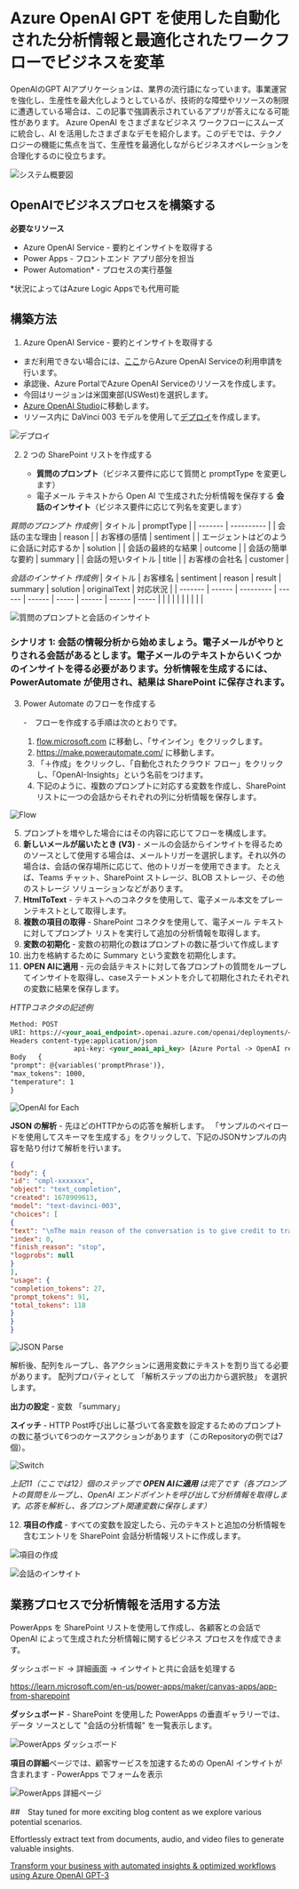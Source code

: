 # Azure OpenAI GPT を使用した自動化された分析情報と最適化されたワークフローでビジネスを変革

OpenAIのGPT AIアプリケーションは、業界の流行語になっています。事業運営を強化し、生産性を最大化しようとしているが、技術的な障壁やリソースの制限に遭遇している場合は、この記事で強調表示されているアプリが答えになる可能性があります。
Azure OpenAI をさまざまなビジネス ワークフローにスムーズに統合し、AI を活用したさまざまなデモを紹介します。このデモでは、テクノロジーの機能に焦点を当て、生産性を最適化しながらビジネスオペレーションを合理化するのに役立ちます。

![システム概要図](https://techcommunity.microsoft.com/t5/image/serverpage/image-id/452037i6C865EEED6024449/image-dimensions/475x276?v=v2)

## OpenAIでビジネスプロセスを構築する

**必要なリソース**
- Azure OpenAI Service - 要約とインサイトを取得する
- Power Apps - フロントエンド アプリ部分を担当
- Power Automation* - プロセスの実行基盤

*状況によってはAzure Logic Appsでも代用可能

## 構築方法

1. Azure OpenAI Service - 要約とインサイトを取得する

- まだ利用できない場合には、[ここ](https://learn.microsoft.com/en-us/azure/cognitive-services/openai/overview)からAzure OpenAI Serviceの利用申請を行います。
- 承認後、Azure PortalでAzure OpenAI Serviceのリソースを作成します。
- 今回はリージョンは米国東部(USWest)を選択します。
- [Azure OpenAI Studio](https://oai.azure.com/portal)に移動します。
- リソース内に DaVinci 003 モデルを使用して[デプロイ](https://learn.microsoft.com/en-us/azure/cognitive-services/openai/how-to/create-resource?pivots=web-portal#deploy-a-model)を作成します。

![デプロイ](https://techcommunity.microsoft.com/t5/image/serverpage/image-id/451725i6D3D466314CB6A0F/image-dimensions/403x157?v=v2)

2. 2 つの SharePoint リストを作成する

   -  **質問のプロンプト**（ビジネス要件に応じて質問と promptType を変更します）
   -  電子メール テキストから Open AI で生成された分析情報を保存する **会話のインサイト**（ビジネス要件に応じて列名を変更します）

*質問のプロンプト 作成例*
| タイトル | promptType |
| ------- | ---------- |
| 会話の主な理由 | reason |
| お客様の感情 | sentiment |
| エージェントはどのように会話に対応するか | solution |
| 会話の最終的な結果 | outcome |
| 会話の簡単な要約 | summary |
| 会話の短いタイトル | title |
| お客様の会社名 | customer |


*会話のインサイト 作成例*
| タイトル | お客様名 | sentiment | reason | result | summary | solution | originalText | 対応状況 |
| ------- | ------ | --------- | ------ | ------ | ----- | ------ | ------ | ----- |
|  |  |  |  |  |  |  |  |

![質問のプロンプトと会話のインサイト](https://techcommunity.microsoft.com/t5/image/serverpage/image-id/451747i4EFFE68A5FAE244F/image-size/large?v=v2&px=999)

### シナリオ 1: 会話の情報分析から始めましょう。電子メールがやりとりされる会話があるとします。電子メールのテキストからいくつかのインサイトを得る必要があります。分析情報を生成するには、PowerAutomate が使用され、結果は SharePoint に保存されます。

3. Power Automate のフローを作成する

   -　フローを作成する手順は次のとおりです。

    1. [flow.microsoft.com](flow.microsoft.com) に移動し、「サインイン」をクリックします。
    2. https://make.powerautomate.com/ に移動します。
    3. 「＋作成」をクリックし、「自動化されたクラウド フロー」をクリックし、「OpenAI-Insights」という名前をつけます。
    4. 下記のように、複数のプロンプトに対応する変数を作成し、SharePoint リストに一つの会話からそれぞれの列に分析情報を保存します。

![Flow](./Flow.png)

   5. プロンプトを増やした場合にはその内容に応じてフローを構成します。
   6. **新しいメールが届いたとき (V3)** - メールの会話からインサイトを得るためのソースとして使用する場合は、メールトリガーを選択します。それ以外の場合は、会話の保存場所に応じて、他のトリガーを使用できます。 たとえば、Teams チャット、SharePoint ストレージ、BLOB ストレージ、その他のストレージ ソリューションなどがあります。
   7. **HtmlToText** - テキストへのコネクタを使用して、電子メール本文をプレーンテキストとして取得します。
   8. **複数の項目の取得** - SharePoint コネクタを使用して、電子メール テキストに対してプロンプト リストを実行して追加の分析情報を取得します。
   9. **変数の初期化** - 変数の初期化の数はプロンプトの数に基づいて作成します
   10. 出力を格納するために Summary という変数を初期化します。
   11. **OPEN AIに適用** - 元の会話テキストに対して各プロンプトの質問をループしてインサイトを取得し、caseステートメントを介して初期化されたそれぞれの変数に結果を保存します。

*HTTPコネクタの記述例*

```HTML
Method: POST
URI: https://<your_aoai_endpoint>.openai.azure.com/openai/deployments/<your_gpt_model_name>/completions?api-version=2022-12-...
Headers content-type:application/json
                api-key: <your_aoai_api_key> [Azure Portal -> OpenAI resource -> Keys & Endpoints]
Body   {
"prompt": @{variables('promptPhrase')},
"max_tokens": 1000,
"temperature": 1
}
```

![OpenAI for Each](https://techcommunity.microsoft.com/t5/image/serverpage/image-id/451762iE8900569F2D913AA/image-dimensions/602x568?v=v2)

**JSON の解析** - 先ほどのHTTPからの応答を解析します。
「サンプルのペイロードを使用してスキーマを生成する」をクリックして、下記のJSONサンプルの内容を貼り付けて解析を行います。

```json
{
"body": {
"id": "cmpl-xxxxxxx",
"object": "text_completion",
"created": 1678909613,
"model": "text-davinci-003",
"choices": [
{
"text": "\nThe main reason of the conversation is to give credit to travel company for their gracious refund of the cost of the no-show.",
"index": 0,
"finish_reason": "stop",
"logprobs": null
}
],
"usage": {
"completion_tokens": 27,
"prompt_tokens": 91,
"total_tokens": 118
}
}
} 
```

![JSON Parse](https://techcommunity.microsoft.com/t5/image/serverpage/image-id/451981iFDE6DFED3C2B8BFA/image-dimensions/645x540?v=v2)

解析後、配列をループし、各アクションに適用変数にテキストを割り当てる必要があります。 配列プロパティとして 「解析ステップの出力から選択肢」 を選択します。

**出力の設定** - 変数 「summary」

**スイッチ** - HTTP Post呼び出しに基づいて各変数を設定するためのプロンプトの数に基づいて6つのケースアクションがあります（このRepositoryの例では7個）。

![Switch](https://techcommunity.microsoft.com/t5/image/serverpage/image-id/451983i91FB5BF2881010D2/image-dimensions/906x210?v=v2)

*上記11（ここでは12）個のステップで **OPEN AIに適用** は完了です（各プロンプトの質問をループし、OpenAI エンドポイントを呼び出して分析情報を取得します。応答を解析し、各プロンプト関連変数に保存します）*

 12. **項目の作成** - すべての変数を設定したら、元のテキストと追加の分析情報を含むエントリを SharePoint 会話分析情報リストに作成します。

![項目の作成](https://techcommunity.microsoft.com/t5/image/serverpage/image-id/451986i67F8FF92566FDE6D/image-dimensions/454x417?v=v2)


![会話のインサイト](https://techcommunity.microsoft.com/t5/image/serverpage/image-id/451992iB25C92D66EDD3029/image-size/large?v=v2&px=999)

## 業務プロセスで分析情報を活用する方法

PowerApps を SharePoint リストを使用して作成し、各顧客との会話で OpenAI によって生成された分析情報に関するビジネス プロセスを作成できます。

ダッシュボード -> 詳細画面 -> インサイトと共に会話を処理する

https://learn.microsoft.com/en-us/power-apps/maker/canvas-apps/app-from-sharepoint 

**ダッシュボード** - SharePoint を使用した PowerApps の垂直ギャラリーでは、データ ソースとして "会話の分析情報" を一覧表示します。

![PowerApps ダッシュボード](https://techcommunity.microsoft.com/t5/image/serverpage/image-id/451990i0D9568BA8C5D3119/image-dimensions/754x192?v=v2)

**項目の詳細**ページでは、顧客サービスを加速するための OpenAI インサイトが含まれます - PowerApps でフォームを表示

![PowerApps 詳細ページ](https://techcommunity.microsoft.com/t5/image/serverpage/image-id/451993i62A53406B20F4A0D/image-dimensions/767x438?v=v2)

##　Stay tuned for more exciting blog content as we explore various potential scenarios.

Effortlessly extract text from documents, audio, and video files to generate valuable insights.

[Transform your business with automated insights & optimized workflows using Azure OpenAI GPT-3](https://techcommunity.microsoft.com/t5/ai-cognitive-services-blog/transform-your-business-with-automated-insights-amp-optimized/ba-p/3771392)